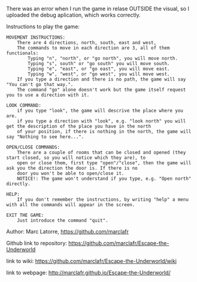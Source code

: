 
There was an error when I run the game in relase OUTSIDE the visual, so I uploaded the debug aplication, which works correctly.

Instructions to play the game:

	MOVEMENT INSTRUCTIONS:
		There are 4 directions, north, south, east and west,
		The commands to move in each direction are 3, all of them functionals:
			Typing "n", "north", or "go north", you will move north.
			Typing "s", south" or "go south" you will move south.
			Typing "e", "east", or "go east", you will move east.
			Typing "w", "west", or "go west", you will move west.
		If you type a direction and there is no path, the game will say "You can't go that way.".
		The command "go" alone doesn't work but the game itself request you to use a direction with it.

	LOOK COMMAND:
		if you type "look", the game will descrive the place where you are.
		if you type a direction with "look", e.g. "look north" you will get the description of the place you have in the north
		of your position, if there is nothing in the north, the game will say "Nothing to see here...".

	OPEN/CLOSE COMMANDS:
		There are a couple of rooms that can be closed and opened (they start closed, so you will notice which they are), to
		open or close them, first type "open"/"close", then the game will ask you the direction the door is. If there is no
		door you won't be able to open/close it.
		NOTICE!: The game won't understand if you type, e.g. "Open north" directly.

	HELP:
		If you don't remember the instructions, by writing "help" a menu with all the commands will appear in the screen.

	EXIT THE GAME:
		Just introduce the command "quit".


Author: Marc Latorre, https://github.com/marclafr

Github link to repository: https://github.com/marclafr/Escape-the-Underworld

link to wiki: https://github.com/marclafr/Escape-the-Underworld/wiki

link to webpage: http://marclafr.github.io/Escape-the-Underworld/